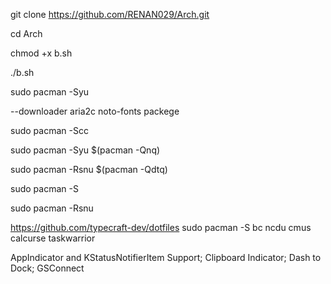 git clone https://github.com/RENAN029/Arch.git

cd Arch

chmod +x b.sh

./b.sh

sudo pacman -Syu 

--downloader aria2c noto-fonts packege

sudo pacman -Scc

sudo pacman -Syu $(pacman -Qnq) 

sudo pacman -Rsnu $(pacman -Qdtq)

sudo pacman -S 

sudo pacman -Rsnu

https://github.com/typecraft-dev/dotfiles sudo pacman -S bc ncdu cmus calcurse taskwarrior

AppIndicator and KStatusNotifierItem Support; Clipboard Indicator; Dash to Dock; GSConnect
